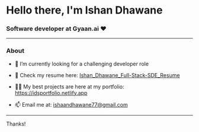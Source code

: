 <h1 >Hello there, I'm Ishan Dhawane</h1>

<h3 >Software developer at Gyaan.ai ♥</h3>

<hr>

<h3 >About</h3>

- 🌱 I’m currently looking for a challenging developer role

- 📄 Check my resume here: <a href="https://www.dropbox.com/scl/fi/zy7l6bbsuk4n5fqfwdkog/Ishan_Dhawane_Full-stack-SDE_Resume.pdf?rlkey=wc6dmkfyod7p8mrsht9h8c7se&dl=0" target="_blank" rel="noreferrer">Ishan_Dhawane_Full-Stack-SDE_Resume
  </a>

- 👨‍💻 My best projects are here at my portfolio: https://idsportfolio.netlify.app

- 📫 Email me at: ishaandhawane77@gmail.com

<hr>

<p>Thanks!</p>
